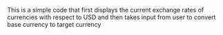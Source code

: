 This is a simple code that first displays the current exchange rates of currencies with respect to USD and then takes input from user to convert base currency to target currency
